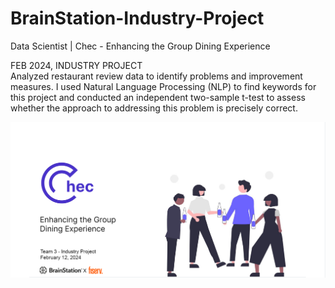 # BrainStation-Industry-Project

Data Scientist | Chec - Enhancing the Group Dining Experience

FEB 2024, INDUSTRY PROJECT  
Analyzed restaurant review data to identify problems and improvement measures. I used Natural Language Processing (NLP) to find keywords for this project and conducted an independent two-sample t-test to assess whether the approach to addressing this problem is precisely correct.


![Alt text](2024-02-16.png)
